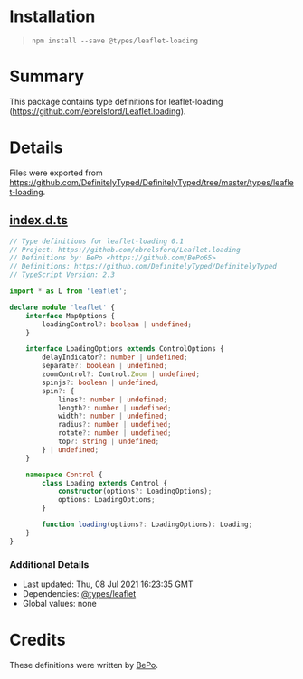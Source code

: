 # Installation
> `npm install --save @types/leaflet-loading`

# Summary
This package contains type definitions for leaflet-loading (https://github.com/ebrelsford/Leaflet.loading).

# Details
Files were exported from https://github.com/DefinitelyTyped/DefinitelyTyped/tree/master/types/leaflet-loading.
## [index.d.ts](https://github.com/DefinitelyTyped/DefinitelyTyped/tree/master/types/leaflet-loading/index.d.ts)
````ts
// Type definitions for leaflet-loading 0.1
// Project: https://github.com/ebrelsford/Leaflet.loading
// Definitions by: BePo <https://github.com/BePo65>
// Definitions: https://github.com/DefinitelyTyped/DefinitelyTyped
// TypeScript Version: 2.3

import * as L from 'leaflet';

declare module 'leaflet' {
    interface MapOptions {
        loadingControl?: boolean | undefined;
    }

    interface LoadingOptions extends ControlOptions {
        delayIndicator?: number | undefined;
        separate?: boolean | undefined;
        zoomControl?: Control.Zoom | undefined;
        spinjs?: boolean | undefined;
        spin?: {
            lines?: number | undefined;
            length?: number | undefined;
            width?: number | undefined;
            radius?: number | undefined;
            rotate?: number | undefined;
            top?: string | undefined;
        } | undefined;
    }

    namespace Control {
        class Loading extends Control {
            constructor(options?: LoadingOptions);
            options: LoadingOptions;
        }

        function loading(options?: LoadingOptions): Loading;
    }
}

````

### Additional Details
 * Last updated: Thu, 08 Jul 2021 16:23:35 GMT
 * Dependencies: [@types/leaflet](https://npmjs.com/package/@types/leaflet)
 * Global values: none

# Credits
These definitions were written by [BePo](https://github.com/BePo65).
